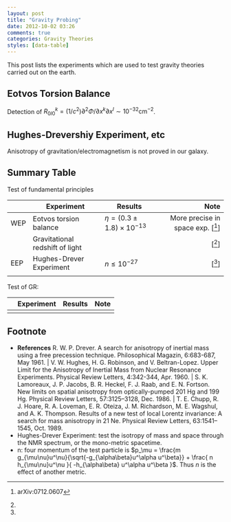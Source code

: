 ```yaml
---
layout: post
title: "Gravity Probing"
date: 2012-10-02 03:26
comments: true
categories: Gravity Theories 
styles: [data-table]
---
```


This post lists the experiments which are used to test gravity theories carried out on the earth.

<!-- more -->



## Eotvos Torsion Balance

Detection of $R^k_{0l0}=(1/c^2)\partial^2\Phi/\partial x^k\partial x^l \sim 10^{-32} \text{cm}^{-2}$.


## Hughes-Drevershiy Experiment, etc

Anisotropy of gravitation/electromagnetism is not proved in our galaxy.




## Summary Table



Test of fundamental principles

|  |  Experiment   | Results | Note |
| ------ | ------ | ------ | -----: |
| WEP | Eotvos torsion balance |    $\eta = (0.3 \pm 1.8) \times 10^{-13}$    |   More precise in space exp.  [[^1a]] |
|  |  Gravitational redshift of light  |     |  [[^1b]]  |
| EEP | Hughes-Drever Experiment |  $n \le 10^{-27}$   |  [[^2]]  |
|  |     |       |    |


Test of GR:

|  |  Experiment   | Results | Note |
| ------ | ------ | ------ | -----: |
|    |      |       |     |





## Footnote


[^1a]: arXiv:0712.0607

[^1b]: 

[^2]: 
*  **References** R. W. P. Drever. A search for anisotropy of inertial mass using a free precession technique. Philosophical Magazin, 6:683-687, May 1961.   |   V. W. Hughes, H. G. Robinson, and V. Beltran-Lopez. Upper Limit for the Anisotropy of Inertial Mass from Nuclear Resonance Experiments. Physical Review Letters, 4:342-344, Apr. 1960.    |   S. K. Lamoreaux, J. P. Jacobs, B. R. Heckel, F. J. Raab, and E. N. Fortson. New limits on spatial anisotropy from optically-pumped 201 Hg and 199 Hg. Physical Review Letters, 57:3125–3128, Dec. 1986.    |     T. E. Chupp, R. J. Hoare, R. A. Loveman, E. R. Oteiza, J. M. Richardson, M. E. Wagshul, and A. K. Thompson. Results of a new test of local Lorentz invariance: A search for mass anisotropy in 21 Ne. Physical Review Letters, 63:1541–1545, Oct. 1989.
*  Hughes-Drever Experiment: test the isotropy of mass and space through the NMR spectrum, or the mono-metric spacetime.
*  n: four momentum of the test particle  is $p_\mu = \frac{m g_{\mu\nu}u^\nu}{\sqrt{-g_{\alpha\beta}u^\alpha u^\beta}} + \frac{ n h_{\mu\nu}u^\nu }{ -h_{\alpha\beta} u^\alpha u^\beta }$. Thus $n$ is the effect of another metric.



